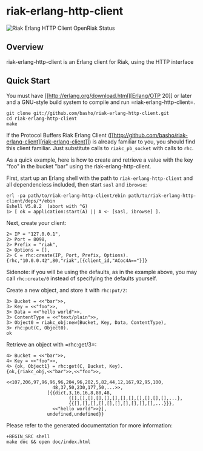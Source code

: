 # riak-erlang-http-client

![Riak Erlang HTTP Client OpenRiak Status](https://github.com/OpenRiak/riak-erlang-http-client/actions/workflows/erlang.yml/badge.svg?branch=openriak-3.2)

## Overview

riak-erlang-http-client is an Erlang client for Riak, using the HTTP interface

##  Quick Start

You must have [[http://erlang.org/download.html][Erlang/OTP 20]] or later and a GNU-style build system to compile and run =riak-erlang-http-client=.

```
git clone git://github.com/basho/riak-erlang-http-client.git
cd riak-erlang-http-client
make
```

If the Protocol Buffers Riak Erlang Client ([[http://github.com/basho/riak-erlang-client][riak-erlang-client]]) is already familiar to you, you should find this client familiar.  Just substitute calls to `riakc_pb_socket` with calls to `rhc`.

As a quick example, here is how to create and retrieve a value with the key "foo" in the bucket "bar" using the riak-erlang-http-client.

First, start up an Erlang shell with the path to `riak-erlang-http-client` and all dependenciess included, then  start `sasl` and `ibrowse`:

```
erl -pa path/to/riak-erlang-http-client/ebin path/to/riak-erlang-http-client/deps/*/ebin
Eshell V5.8.2  (abort with ^G)
1> [ ok = application:start(A) || A <- [sasl, ibrowse] ].
```

Next, create your client:

```
2> IP = "127.0.0.1",
2> Port = 8098,
2> Prefix = "riak",
2> Options = [],
2> C = rhc:create(IP, Port, Prefix, Options).
{rhc,"10.0.0.42",80,"riak",[{client_id,"ACoc4A=="}]}
```

Sidenote: if you will be using the defaults, as in the example above, you may call `rhc:create/0` instead of specifying the defaults yourself.

Create a new object, and store it with `rhc:put/2`:

```
3> Bucket = <<"bar">>,
3> Key = <<"foo">>,
3> Data = <<"hello world">>,
3> ContentType = <<"text/plain">>,
3> Object0 = riakc_obj:new(Bucket, Key, Data, ContentType),
3> rhc:put(C, Object0).
ok
```

Retrieve an object with =rhc:get/3=:

```
4> Bucket = <<"bar">>,
4> Key = <<"foo">>,
4> {ok, Object1} = rhc:get(C, Bucket, Key).
{ok,{riakc_obj,<<"bar">>,<<"foo">>,
               <<107,206,97,96,96,96,204,96,202,5,82,44,12,167,92,95,100,
                 48,37,50,230,177,50,...>>,
               [{{dict,3,16,16,8,80,48,
                       {[],[],[],[],[],[],[],[],[],[],[],[],...},
                       {{[],[],[],[],[],[],[],[],[],[],...}}},
                 <<"hello world">>}],
               undefined,undefined}}
```

Please refer to the generated documentation for more information:

```
+BEGIN_SRC shell
make doc && open doc/index.html
```

